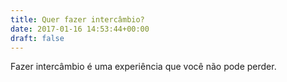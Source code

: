 ```yaml
---
title: Quer fazer intercâmbio?
date: 2017-01-16 14:53:44+00:00
draft: false
---
```


Fazer intercâmbio é  uma experiência que você não pode perder.
